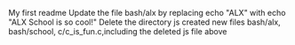 My first readme
Update the file bash/alx by replacing echo "ALX" with echo "ALX School is so cool!"
Delete the directory js
created new files bash/alx, bash/school, c/c_is_fun.c,including the deleted js file above
